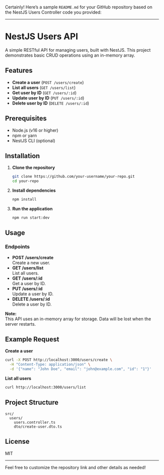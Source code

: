 Certainly! Here’s a sample `README.md` for your GitHub repository based on the NestJS Users Controller code you provided:

---

# NestJS Users API

A simple RESTful API for managing users, built with NestJS. This project demonstrates basic CRUD operations using an in-memory array.

## Features

- **Create a user** (`POST /users/create`)
- **List all users** (`GET /users/list`)
- **Get user by ID** (`GET /users/:id`)
- **Update user by ID** (`PUT /users/:id`)
- **Delete user by ID** (`DELETE /users/:id`)

## Prerequisites

- Node.js (v16 or higher)
- npm or yarn
- NestJS CLI (optional)

## Installation

1. **Clone the repository**
   ```bash
   git clone https://github.com/your-username/your-repo.git
   cd your-repo
   ```

2. **Install dependencies**
   ```bash
   npm install
   ```

3. **Run the application**
   ```bash
   npm run start:dev
   ```

## Usage

### Endpoints

- **POST /users/create**  
  Create a new user.
- **GET /users/list**  
  List all users.
- **GET /users/:id**  
  Get a user by ID.
- **PUT /users/:id**  
  Update a user by ID.
- **DELETE /users/:id**  
  Delete a user by ID.

**Note:**  
This API uses an in-memory array for storage. Data will be lost when the server restarts.

## Example Request

**Create a user**
```bash
curl -X POST http://localhost:3000/users/create \
  -H "Content-Type: application/json" \
  -d '{"name": "John Doe", "email": "john@example.com", "id": "1"}'
```

**List all users**
```bash
curl http://localhost:3000/users/list
```

## Project Structure

```
src/
  users/
    users.controller.ts
    dto/create-user.dto.ts
```

## License

MIT

---

Feel free to customize the repository link and other details as needed!